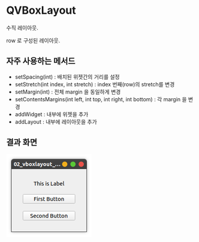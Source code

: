 # QVBoxLayout

수직 레이아웃.

row 로 구성된 레이아웃.

## 자주 사용하는 메서드

* setSpacing(int) : 배치된 위젯간의 거리를 설정
* setStretch(int index, int stretch) : index 번째(row)의 stretch를 변경
* setMargin(int) : 전체 margin 을 동일하게 변경
* setContentsMargins(int left, int top, int right, int bottom) : 각 margin 을 변경
* addWidget : 내부에 위젯을 추가
* addLayout : 내부에 레이아웃을 추가

## 결과 화면

![vboxlayout-sample](/02_vboxlayout_sample/img/vboxlayout.png)
